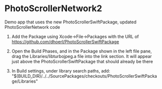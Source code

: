 # PhotoScrollerNetwork2
Demo app that uses the new PhotoScrollerSwiftPackage, updated PhotoScrollerNetwork code

1) Add the Package using Xcode->File->Packages with the URL of https://github.com/dhoerl/PhotoScrollerSwiftPackage

2) Open the Build Phases, and in the Package shown in the left file pane, drag the Libraries/libturbojpeg.a file into the link
   section. It will appear just above the PhotoScrollerSwiftPackage that should already be there

3) In Build settings, under library search paths, add:
   "$(BUILD_DIR)/../../SourcePackages/checkouts/PhotoScrollerSwiftPackage/Libraries"

